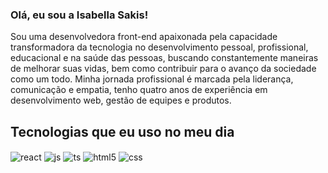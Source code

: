 ### Olá, eu sou a Isabella Sakis!

Sou uma desenvolvedora front-end apaixonada pela capacidade transformadora da tecnologia no desenvolvimento pessoal, profissional, educacional e na saúde das pessoas, buscando constantemente maneiras de melhorar suas vidas, bem como contribuir para o avanço da sociedade como um todo. Minha jornada profissional é marcada pela liderança, comunicação e empatia, tenho quatro anos de experiência em desenvolvimento web, gestão de equipes e produtos.


## Tecnologias que eu uso no meu dia

<div style="display: inline_block">
  <img align="center" alt="react" src="https://img.shields.io/badge/React-20232A?style=for-the-badge&logo=react&logoColor=61DAFB" />
  <img align="center" alt="js" src="https://img.shields.io/badge/JavaScript-F7DF1E?style=for-the-badge&logo=javascript&logoColor=black" />
  <img align="center" alt="ts" src="https://img.shields.io/badge/TypeScript-007ACC?style=for-the-badge&logo=typescript&logoColor=white" />
  <img align="center" alt="html5" src="https://img.shields.io/badge/HTML5-E34F26?style=for-the-badge&logo=html5&logoColor=white" />
  <img align="center" alt="css" src="https://img.shields.io/badge/CSS3-1572B6?style=for-the-badge&logo=css3&logoColor=white" />
</div><br/>
